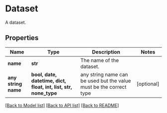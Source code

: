 # Dataset

A dataset.

## Properties

| Name                | Type                                                             | Description                                                        | Notes      |
| ------------------- | ---------------------------------------------------------------- | ------------------------------------------------------------------ | ---------- |
| **name**            | **str**                                                          | The name of the dataset.                                           |
| **any string name** | **bool, date, datetime, dict, float, int, list, str, none_type** | any string name can be used but the value must be the correct type | [optional] |

[[Back to Model list]](../README.md#documentation-for-models) [[Back to API list]](../README.md#documentation-for-api-endpoints) [[Back to README]](../README.md)
